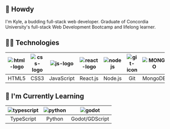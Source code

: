 ## 🤠 Howdy

I'm Kyle, a budding full-stack web developer. Graduate of Concordia University's full-stack Web Development Bootcamp and lifelong learner.

## 👨‍💻 Technologies

|![html-logo](https://user-images.githubusercontent.com/103784140/194715792-c66f1936-1445-4af9-9f6b-2048ae102f75.png)|![css-logo](https://user-images.githubusercontent.com/103784140/194723719-ff92911e-14d4-4755-9914-a075e8d931bd.png)|![js-logo](https://user-images.githubusercontent.com/103784140/194715810-44db665a-a84a-4323-bd8a-b84dbf935ed1.png)|![react-logo](https://user-images.githubusercontent.com/103784140/194715817-b10517af-8d30-44cd-bce6-01626385677a.png)|![nodejs](https://github.com/kylelangille/kylelangille/assets/103784140/72bb1574-3d7f-4705-99d3-666db9701dc8)|![git-icon](https://github.com/kylelangille/kylelangille/assets/103784140/71a3f49b-de18-4b1f-b2d6-7ef30bd99ff4)|![MONGO](https://github.com/kylelangille/kylelangille/assets/103784140/818f1950-bf53-4782-9365-3e9d24713d53)
|:-:|:-:|:-:|:-:|:-:|:-:|:-:|
|HTML5|CSS3|JavaScript|React.js|Node.js|Git|MongoDB|

## 📖 I'm Currently Learning

|![typescript](https://github.com/kylelangille/kylelangille/assets/103784140/c7175b47-0a62-4374-81d4-ec0355c5ded4)|![python](https://github.com/kylelangille/kylelangille/assets/103784140/e484ba32-dec2-483a-a5c2-9083a24ae909)|![godot](https://github.com/kylelangille/kylelangille/assets/103784140/6de832d9-5bc7-4c2b-a62c-d408cb99af3c)|
|:-:|:-:|:-:|
|TypeScript|Python|Godot/GDScript|
